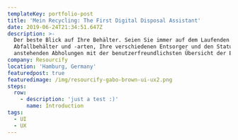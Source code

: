 ```yaml
---
templateKey: portfolio-post
title: 'Mein Recycling: The First Digital Disposal Assistant'
date: 2019-06-24T21:34:51.647Z
description: >-
  Der beste Blick auf Ihre Behälter. Seien Sie immer auf dem Laufenden über Ihre
  Abfallbehälter und -arten, Ihre verschiedenen Entsorger und den Status Ihrer
  anstehenden Abholungen mit der benutzerfreundlichsten Übersicht der Branche
company: Resourcify
location: 'Hamburg, Germany'
featuredpost: true
featuredimage: /img/resourcify-gabo-brown-ui-ux2.png
steps:
  row:
    - description: 'just a test :)'
      name: Introduction
tags:
  - UI
  - UX
---
```


